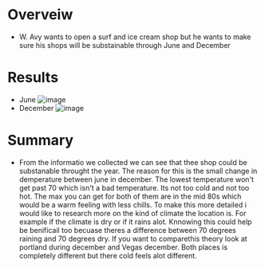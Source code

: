 # Overveiw
- W. Avy wants to open a surf and ice cream shop but he wants to make sure his shops will be substainable through June and December
# Results
* June
![image](https://user-images.githubusercontent.com/107455101/204174572-438d4f99-1a71-47af-91b8-a354498e652b.png)
* December 
![image](https://user-images.githubusercontent.com/107455101/204174628-c9406d8f-2c8e-406e-8130-194b9539686b.png)
# Summary
- From the informatio we collected we can see that thee shop could be substanable throught the year. The reason for this is the small change in demperature between june in december. The lowest temperature won't get past 70 which isn't a bad temperature. Its not too cold and not too hot. The max you can get for both of them are in the mid 80s which would be a warm feeling with less chills. To make this more detailed i would like to research more on the kind of climate the location is. For example if the climate is dry or if it rains alot. Knnowing this could help be benificail too becuase theres a difference between 70 degrees raining and 70 degrees dry. If you want to comparethis theory look at portland during december and Vegas december. Both places is completely different but there cold feels alot different. 
